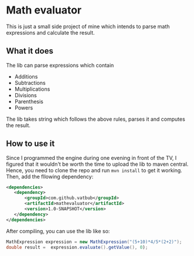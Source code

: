 # Math evaluator
This is just a small side project of mine which intends to parse math expressions and calculate the result.

## What it does
The lib can parse expressions which contain
- Additions
- Subtractions
- Multiplications
- Divisions
- Parenthesis
- Powers

The lib takes string which follows the above rules, parses it and computes the result.

 ## How to use it
 Since I programmed the engine during one evening in front of the TV, I figured that it wouldn't be worth the time to upload the lib to maven central. 
 Hence, you need to clone the repo and run `mvn install` to get it working.
 Then, add the fllowing dependency:
 
 ```xml
<dependencies>
	<dependency>
		<groupId>com.github.vatbub</groupId>
		<artifactId>mathevaluator</artifactId>
		<version>1.0-SNAPSHOT</version>
	</dependency>
</dependencies>
```

After compiling, you can use the lib like so:

```java
MathExpression expression = new MathExpression("(5+10)*4/5*(2+2)");
double result =  expression.evaluate().getValue(), 0);
```
